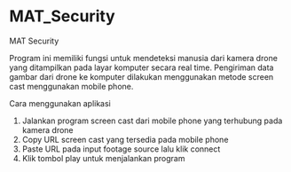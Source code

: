# MAT_Security
MAT Security

Program ini memiliki fungsi untuk mendeteksi manusia dari kamera drone yang ditampilkan pada layar komputer secara real time.
Pengiriman data gambar dari drone ke komputer dilakukan menggunakan metode screen cast menggunakan mobile phone.


Cara menggunakan aplikasi
1. Jalankan program screen cast dari mobile phone yang terhubung pada kamera drone
2. Copy URL screen cast yang tersedia pada mobile phone
3. Paste URL pada input footage source lalu klik connect
4. Klik tombol play untuk menjalankan program
